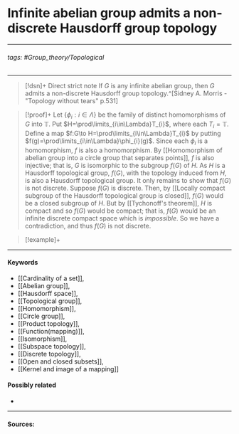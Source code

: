 # Infinite abelian group admits a non-discrete Hausdorff group topology
***
###### tags: #Group_theory/Topological 
***
>[!dsn]+ Direct strict note
>If $G$ is any infinite abelian group, then $G$ admits a non-discrete Hausdorff group topology.^[Sidney A. Morris - "Topology without tears" p.531]

>[!proof]+
>Let $\{\phi_{i}:i\in\Lambda\}$ be the family of distinct homomorphisms of $G$ into $\mathbb{T}$. Put $H=\prod\limits_{i\in\Lambda}T_{i}$, where each $T_{i}=\mathbb{T}$. Define a map $f:G\to H=\prod\limits_{i\in\Lambda}T_{i}$ by putting $f(g)=\prod\limits_{i\in\Lambda}\phi_{i}(g)$. Since each $\phi_{i}$ is a homomorphism, $f$ is also a homomorphism. By [[Homomorphism of abelian group into a circle group that separates points]], $f$ is also injective; that is, $G$ is isomorphic to the subgroup $f(G)$ of $H$.
>As $H$ is a Hausdorff topological group, $f(G)$, with the topology induced from $H$, is also a Hausdorff topological group. It only remains to show that $f(G)$ is not discrete.
>Suppose $f(G)$ is discrete. Then, by [[Locally compact subgroup of the Hausdorff topological group is closed]], $f(G)$ would be a closed subgroup of $H$. But by [[Tychonoff's theorem]], $H$ is compact and so $f(G)$ would be compact; that is, $f(G)$ would be an infinite discrete compact space which is *impossible*. So we have a contradiction, and thus $f(G)$ is not discrete.

>[!example]+ 
>
***
#### Keywords
- [[Cardinality of a set]],
- [[Abelian group]],
- [[Hausdorff space]],
- [[Topological group]],
- [[Homomorphism]],
- [[Circle group]],
- [[Product topology]],
- [[Function(mapping)]],
- [[Isomorphism]],
- [[Subspace topology]],
- [[Discrete topology]],
- [[Open and closed subsets]],
- [[Kernel and image of a mapping]]
#### Possibly related
- 
***
#### Sources: